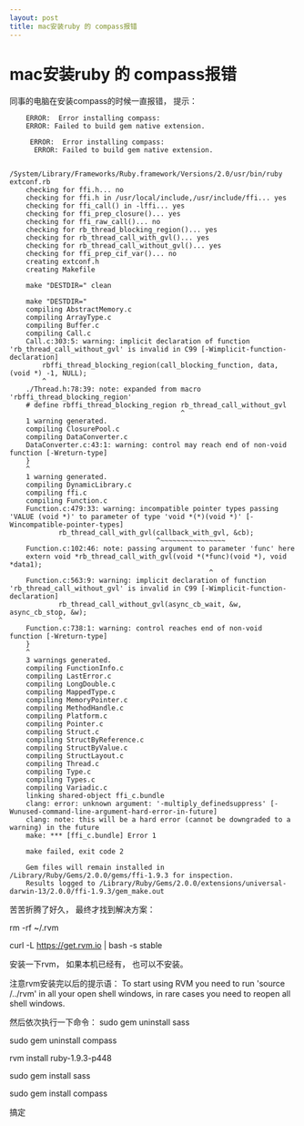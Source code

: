 ```yaml
---
layout: post
title: mac安装ruby 的 compass报错
---
```


# mac安装ruby 的 compass报错

同事的电脑在安装compass的时候一直报错， 提示：

		ERROR:  Error installing compass:
		ERROR: Failed to build gem native extension.

		 ERROR:  Error installing compass:
		  ERROR: Failed to build gem native extension.

		    /System/Library/Frameworks/Ruby.framework/Versions/2.0/usr/bin/ruby extconf.rb
		checking for ffi.h... no
		checking for ffi.h in /usr/local/include,/usr/include/ffi... yes
		checking for ffi_call() in -lffi... yes
		checking for ffi_prep_closure()... yes
		checking for ffi_raw_call()... no
		checking for rb_thread_blocking_region()... yes
		checking for rb_thread_call_with_gvl()... yes
		checking for rb_thread_call_without_gvl()... yes
		checking for ffi_prep_cif_var()... no
		creating extconf.h
		creating Makefile

		make "DESTDIR=" clean

		make "DESTDIR="
		compiling AbstractMemory.c
		compiling ArrayType.c
		compiling Buffer.c
		compiling Call.c
		Call.c:303:5: warning: implicit declaration of function 'rb_thread_call_without_gvl' is invalid in C99 [-Wimplicit-function-declaration]
		    rbffi_thread_blocking_region(call_blocking_function, data, (void *) -1, NULL);
		    ^
		./Thread.h:78:39: note: expanded from macro 'rbffi_thread_blocking_region'
		# define rbffi_thread_blocking_region rb_thread_call_without_gvl
		                                      ^
		1 warning generated.
		compiling ClosurePool.c
		compiling DataConverter.c
		DataConverter.c:43:1: warning: control may reach end of non-void function [-Wreturn-type]
		}
		^
		1 warning generated.
		compiling DynamicLibrary.c
		compiling ffi.c
		compiling Function.c
		Function.c:479:33: warning: incompatible pointer types passing 'VALUE (void *)' to parameter of type 'void *(*)(void *)' [-Wincompatible-pointer-types]
		        rb_thread_call_with_gvl(callback_with_gvl, &cb);
		                                ^~~~~~~~~~~~~~~~~
		Function.c:102:46: note: passing argument to parameter 'func' here
		extern void *rb_thread_call_with_gvl(void *(*func)(void *), void *data1);
		                                             ^
		Function.c:563:9: warning: implicit declaration of function 'rb_thread_call_without_gvl' is invalid in C99 [-Wimplicit-function-declaration]
		        rb_thread_call_without_gvl(async_cb_wait, &w, async_cb_stop, &w);
		        ^
		Function.c:738:1: warning: control reaches end of non-void function [-Wreturn-type]
		}
		^
		3 warnings generated.
		compiling FunctionInfo.c
		compiling LastError.c
		compiling LongDouble.c
		compiling MappedType.c
		compiling MemoryPointer.c
		compiling MethodHandle.c
		compiling Platform.c
		compiling Pointer.c
		compiling Struct.c
		compiling StructByReference.c
		compiling StructByValue.c
		compiling StructLayout.c
		compiling Thread.c
		compiling Type.c
		compiling Types.c
		compiling Variadic.c
		linking shared-object ffi_c.bundle
		clang: error: unknown argument: '-multiply_definedsuppress' [-Wunused-command-line-argument-hard-error-in-future]
		clang: note: this will be a hard error (cannot be downgraded to a warning) in the future
		make: *** [ffi_c.bundle] Error 1

		make failed, exit code 2

		Gem files will remain installed in /Library/Ruby/Gems/2.0.0/gems/ffi-1.9.3 for inspection.
		Results logged to /Library/Ruby/Gems/2.0.0/extensions/universal-darwin-13/2.0.0/ffi-1.9.3/gem_make.out

苦苦折腾了好久， 最终才找到解决方案：

rm -rf ~/.rvm

curl -L https://get.rvm.io | bash -s stable

安装一下rvm， 如果本机已经有， 也可以不安装。

注意rvm安装完以后的提示语： To start using RVM you need to run 'source /../rvm' in all your open shell windows, in rare cases you need to reopen all shell windows.

然后依次执行一下命令：
sudo gem uninstall sass

sudo gem uninstall compass

rvm install ruby-1.9.3-p448

sudo gem install sass

sudo gem install compass

搞定



